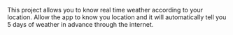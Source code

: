 This project allows you to know real time weather according to your location.
Allow the app to know you location and it will automatically tell you 5 days of weather in advance through the internet.
